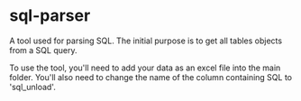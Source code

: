 # sql-parser
A tool used for parsing SQL. The initial purpose is to get all tables objects from a SQL query.

To use the tool, you'll need to add your data as an excel file into the main folder. 
You'll also need to change the name of the column containing SQL to 'sql_unload'.